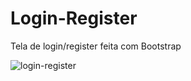 # Login-Register
Tela de login/register feita com Bootstrap

![login-register](https://user-images.githubusercontent.com/79701214/200404836-da0f8050-30a7-4653-a592-d34c0ce2c3b7.gif)
